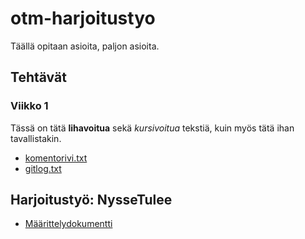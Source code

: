 # otm-harjoitustyo

Täällä opitaan asioita, paljon asioita.

## Tehtävät
### Viikko 1
Tässä on tätä **lihavoitua** sekä *kursivoitua* tekstiä, kuin myös tätä ihan tavallistakin.
* [komentorivi.txt](https://github.com/ounai/otm-harjoitustyo/blob/master/laskarit/viikko1/komentorivi.txt)
* [gitlog.txt](https://github.com/ounai/otm-harjoitustyo/blob/master/laskarit/viikko1/gitlog.txt)

## Harjoitustyö: NysseTulee

* [Määrittelydokumentti](https://github.com/ounai/otm-harjoituspyo/blob/master/NysseTulee/dokumentaatio/VaatimusMaarittely.md)

